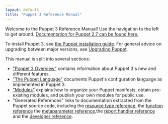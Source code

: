 ```yaml
---
layout: default
title: "Puppet 3 Reference Manual"
---
```



Welcome to the Puppet 3 Reference Manual! Use the navigation to the left to get around. [Documentation for Puppet 2.7 can be found here.](/puppet/2.7/reference) 

To install Puppet 3, see [the Puppet installation guide](/guides/installation.html). For general advice on upgrading between major versions, see [Upgrading Puppet](/guides/upgrading.html).

This manual is split into several sections: 

* ["Puppet 3 Overview"](./release_notes.html) contains information about Puppet 3's new and different features.
* ["The Puppet Language"](./lang_summary.html) documents Puppet's configuration language as implemented in Puppet 3.
* ["Modules"](./modules_fundamentals.html) explains how to organize your Puppet manifests, obtain pre-existing modules, and publish your own modules for public use.
* "Generated References" links to documentation extracted from the Puppet source code, including the [resource type reference](/references/3.1.latest/type.html), the [function reference](/references/3.1.latest/function.html) the [metaparameter reference](/references/3.1.latest/metaparameter.html),the [report handler reference](/references/3.1.latest/report.html) and the [developer reference](/references/3.1.latest/developer/index.html). 

